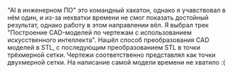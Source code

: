 "AI в инженерном ПО" это командный хакатон, однако я учавствовал в нём один, и из-за нехватки времени не смог показать достойный результат, однако работу в этом направлении вёл. Я выбрал трек "Построение CAD-моделей по чертежам с использованием искусственного интеллекта". Нашёл способ преобразования CAD моделей в STL, с последующим преобразованием STL в точки трёхмерной сетки. Чертежи соответственно представлял как точки двухмерной сетки. На написание самой модели времени не хватило :(
